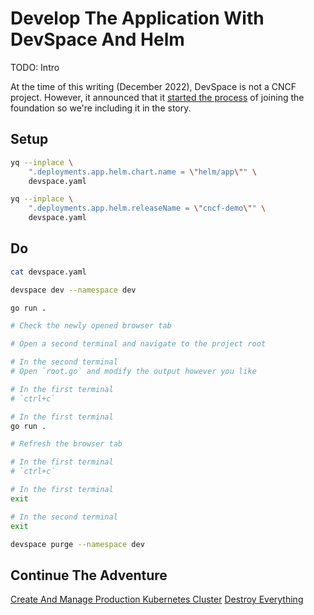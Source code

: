 # Develop The Application With DevSpace And Helm

TODO: Intro

At the time of this writing (December 2022), DevSpace is not a CNCF project. However, it announced that it [started the process](https://thenewstack.io/?p=22695066) of joining the foundation so we're including it in the story.

## Setup

```bash
yq --inplace \
    ".deployments.app.helm.chart.name = \"helm/app\"" \
    devspace.yaml

yq --inplace \
    ".deployments.app.helm.releaseName = \"cncf-demo\"" \
    devspace.yaml
```

## Do

```bash
cat devspace.yaml

devspace dev --namespace dev

go run .

# Check the newly opened browser tab

# Open a second terminal and navigate to the project root

# In the second terminal
# Open `root.go` and modify the output however you like

# In the first terminal
# `ctrl+c`

# In the first terminal
go run .

# Refresh the browser tab

# In the first terminal
# `ctrl+c`

# In the first terminal
exit

# In the second terminal
exit

devspace purge --namespace dev
```

## Continue The Adventure

[Create And Manage Production Kubernetes Cluster](../cluster/README.md)
[Destroy Everything](../destroy-all.md)
